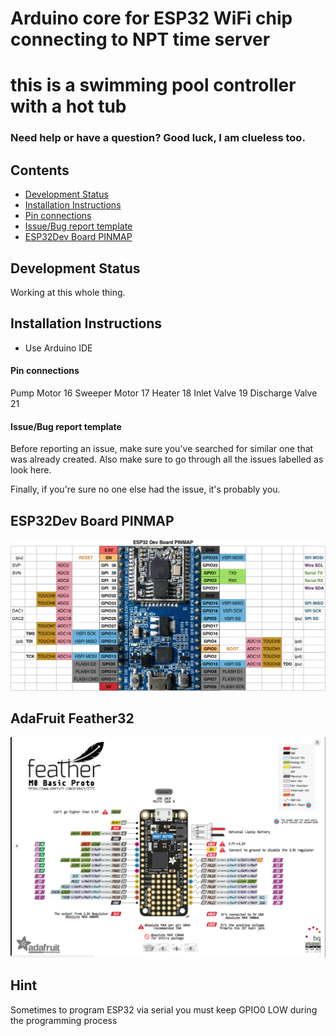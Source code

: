 # Arduino core for ESP32 WiFi chip connecting to NPT time server
# this is a swimming pool controller with a hot tub

### Need help or have a question? Good luck, I am clueless too.

## Contents
- [Development Status](#development-status)
- [Installation Instructions](#installation-instructions)
- [Pin connections](#Pin-Connections)
- [Issue/Bug report template](#issuebug-report-template)
- [ESP32Dev Board PINMAP](#esp32dev-board-pinmap)

## Development Status
Working at this whole thing.

## Installation Instructions
- Use Arduino IDE

#### Pin connections
Pump Motor 16
Sweeper Motor 17
Heater 18
Inlet Valve 19
Discharge Valve 21

#### Issue/Bug report template
Before reporting an issue, make sure you've searched for similar one that was already created. Also make sure to go through all the issues labelled as look here.

Finally, if you're sure no one else had the issue, it's probably you.


## ESP32Dev Board PINMAP

![Pin Functions](docs/esp32_pinmap.png)

## AdaFruit Feather32

![Pin Functions](docs/esp32_pinmapAdaFruitFeather.png)

## Hint

Sometimes to program ESP32 via serial you must keep GPIO0 LOW during the programming process